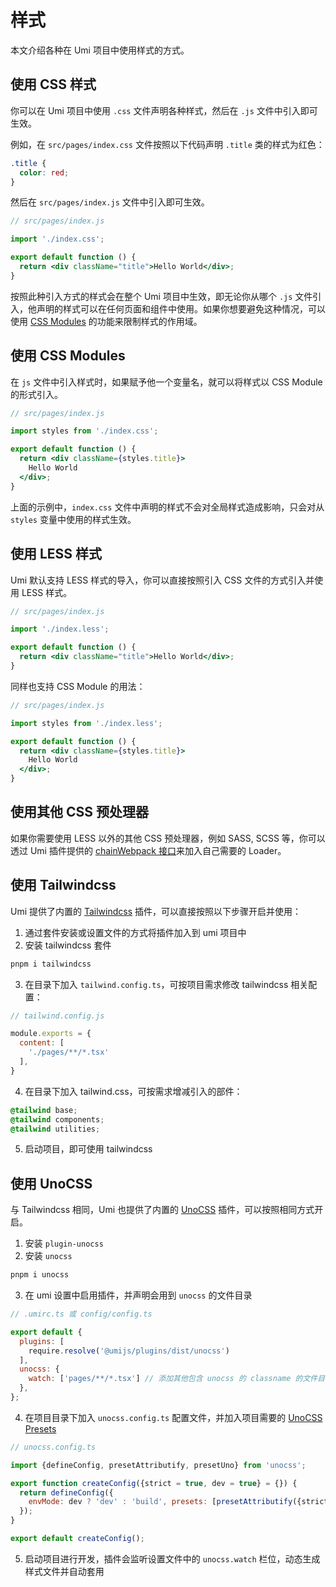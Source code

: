 # 样式

本文介绍各种在 Umi 项目中使用样式的方式。

## 使用 CSS 样式

你可以在 Umi 项目中使用 `.css` 文件声明各种样式，然后在 `.js` 文件中引入即可生效。

例如，在 `src/pages/index.css` 文件按照以下代码声明 `.title` 类的样式为红色：

```css
.title {
  color: red;
}
```

然后在 `src/pages/index.js` 文件中引入即可生效。

```jsx
// src/pages/index.js

import './index.css';

export default function () {
  return <div className="title">Hello World</div>;
}
```

按照此种引入方式的样式会在整个 Umi 项目中生效，即无论你从哪个 `.js`
文件引入，他声明的样式可以在任何页面和组件中使用。如果你想要避免这种情况，可以使用 [CSS Modules](#使用-css-modules) 的功能来限制样式的作用域。

## 使用 CSS Modules

在 `js` 文件中引入样式时，如果赋予他一个变量名，就可以将样式以 CSS Module 的形式引入。

```jsx
// src/pages/index.js

import styles from './index.css';

export default function () {
  return <div className={styles.title}>
    Hello World
  </div>;
}
```

上面的示例中，`index.css` 文件中声明的样式不会对全局样式造成影响，只会对从 `styles` 变量中使用的样式生效。

## 使用 LESS 样式

Umi 默认支持 LESS 样式的导入，你可以直接按照引入 CSS 文件的方式引入并使用 LESS 样式。

```jsx
// src/pages/index.js

import './index.less';

export default function () {
  return <div className="title">Hello World</div>;
}
```

同样也支持 CSS Module 的用法：

```jsx
// src/pages/index.js

import styles from './index.less';

export default function () {
  return <div className={styles.title}>
    Hello World
  </div>;
}
```

## 使用其他 CSS 预处理器

如果你需要使用 LESS 以外的其他 CSS 预处理器，例如 SASS, SCSS 等，你可以透过 Umi
插件提供的 [chainWebpack 接口](../api/config#chainwebpack)来加入自己需要的 Loader。

## 使用 Tailwindcss

Umi 提供了内置的 [Tailwindcss](https://tailwindcss.com/) 插件，可以直接按照以下步骤开启并使用：

1. 通过套件安装或设置文件的方式将插件加入到 umi 项目中
2. 安装 tailwindcss 套件

```bash
pnpm i tailwindcss
```

3. 在目录下加入 `tailwind.config.ts`，可按项目需求修改 tailwindcss 相关配置：

```js
// tailwind.config.js

module.exports = {
  content: [
    './pages/**/*.tsx'
  ],
}
```

4. 在目录下加入 tailwind.css，可按需求增减引入的部件：

```css
@tailwind base;
@tailwind components;
@tailwind utilities;
```

5. 启动项目，即可使用 tailwindcss

## 使用 UnoCSS

与 Tailwindcss 相同，Umi 也提供了内置的 [UnoCSS](https://github.com/unocss/unocss) 插件，可以按照相同方式开启。

1. 安装 `plugin-unocss`
2. 安装 `unocss`

```bash
pnpm i unocss
```

3. 在 umi 设置中启用插件，并声明会用到 `unocss` 的文件目录

```js
// .umirc.ts 或 config/config.ts

export default {
  plugins: [
    require.resolve('@umijs/plugins/dist/unocss')
  ],
  unocss: {
    watch: ['pages/**/*.tsx'] // 添加其他包含 unocss 的 classname 的文件目录
  },
};
```

4. 在项目目录下加入 `unocss.config.ts`
   配置文件，并加入项目需要的 [UnoCSS Presets](https://github.com/unocss/unocss#presets)

```js
// unocss.config.ts

import {defineConfig, presetAttributify, presetUno} from 'unocss';

export function createConfig({strict = true, dev = true} = {}) {
  return defineConfig({
    envMode: dev ? 'dev' : 'build', presets: [presetAttributify({strict}), presetUno()],
  });
}

export default createConfig(); 
```

5. 启动项目进行开发，插件会监听设置文件中的 `unocss.watch` 栏位，动态生成样式文件并自动套用
